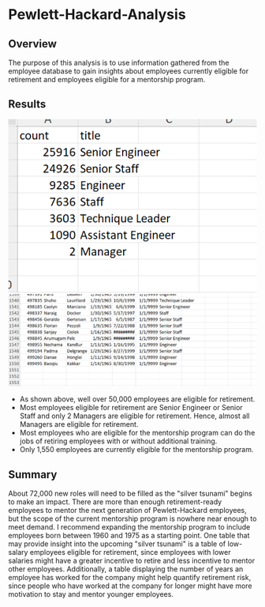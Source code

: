 # Pewlett-Hackard-Analysis

## Overview

The purpose of this analysis is to use information gathered from the employee database to gain insights about employees currently eligible for retirement and employees eligible for a mentorship program.

## Results

![Total employees eligible for retirement by job title](Retiree_counts.png)
![Number of employees eligible for mentorship](Mentorship_count.png)

- As shown above, well over 50,000 employees are eligible for retirement.
- Most employees eligible for retirement are Senior Engineer or Senior Staff and only 2 Managers are eligible for retirement. Hence, almost all Managers are eligible for retirement.
- Most employees who are eligible for the mentorship program can do the jobs of retiring employees with or without additional training.
- Only 1,550 employees are currently eligible for the mentorship program.

## Summary

About 72,000 new roles will need to be filled as the "silver tsunami" begins to make an impact. There are more than enough retirement-ready employees to mentor the next generation of Pewlett-Hackard employees, but the scope of the current mentorship program is nowhere near enough to meet demand. I recommend expanding the mentorship program to include employees born between 1960 and 1975 as a starting point. One table that may provide insight into the upcoming "silver tsunami" is a table of low-salary employees eligible for retirement, since employees with lower salaries might have a greater incentive to retire and less incentive to mentor other employees. Additionally, a table displaying the number of years an employee has worked for the company might help quantify retirement risk, since people who have worked at the company for longer might have more motivation to stay and mentor younger employees.
